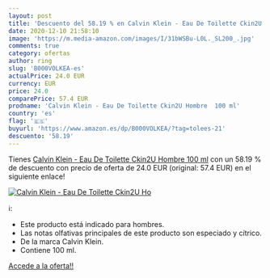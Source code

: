 ```yaml
---
layout: post
title: 'Descuento del 58.19 % en Calvin Klein - Eau De Toilette Ckin2U Ho'
date: 2020-12-10 21:58:10
image: 'https://m.media-amazon.com/images/I/31bWSBu-L0L._SL200_.jpg'
comments: true
category: ofertas
author: ring
slug: 'B000VOLKEA-es'
actualPrice: 24.0 EUR
currency: EUR
price: 24.0
comparePrice: 57.4 EUR
prodname: 'Calvin Klein - Eau De Toilette Ckin2U Hombre  100 ml'
country: 'es'
flag: '🇪🇸'
buyurl: 'https://www.amazon.es/dp/B000VOLKEA/?tag=tolees-21'
descuento: '58.19'
---
```


Tienes [Calvin Klein - Eau De Toilette Ckin2U Hombre  100 ml](https://www.amazon.es/dp/B000VOLKEA/?tag=tolees-21) con un 58.19 % de descuento con precio de oferta de 24.0 EUR (original: 57.4 EUR) en el siguiente enlace!

[![Calvin Klein - Eau De Toilette Ckin2U Ho](https://m.media-amazon.com/images/I/31bWSBu-L0L._SL200_.jpg)](https://www.amazon.es/dp/B000VOLKEA/?tag=tolees-21)

ℹ️:

- Este producto está indicado para hombres.
- Las notas olfativas principales de este producto son especiado y cítrico.
- De la marca Calvin Klein.
- Contiene 100 ml.

[Accede a la oferta!!](https://www.amazon.es/dp/B000VOLKEA/?tag=tolees-21)
